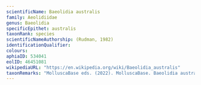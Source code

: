 ```yaml
---
scientificName: Baeolidia australis
family: Aeolidiidae
genus: Baeolidia
specificEpithet: australis
taxonRank: species
scientificNameAuthorship: (Rudman, 1982)
identificationQualifier: 
colours:
aphiaID: 534041
eolID: 46451081
wikipediaURL: "https://en.wikipedia.org/wiki/Baeolidia_australis"
taxonRemarks: "MolluscaBase eds. (2022). MolluscaBase. Baeolidia australis (Rudman, 1982). Accessed through: World Register of Marine Species at: https://www.marinespecies.org/aphia.php?p=taxdetails&id=534041 on 2022-02-24"
---
```

